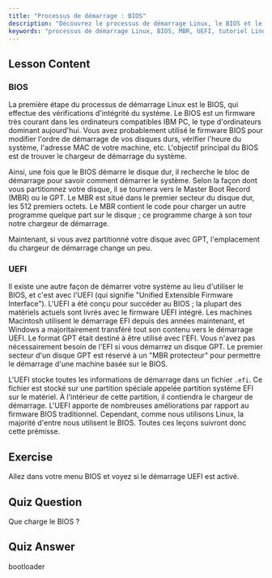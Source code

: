 ```yaml
---
title: "Processus de démarrage : BIOS"
description: "Découvrez le processus de démarrage Linux, le BIOS et le MBR. Comprenez comment votre système démarre avec ce guide convivial pour débutants. Explorez les concepts UEFI !"
keywords: "processus de démarrage Linux, BIOS, MBR, UEFI, tutoriel Linux, chargeur de démarrage, Linux pour débutants, démarrage du système"
---
```


## Lesson Content

### BIOS

La première étape du processus de démarrage Linux est le BIOS, qui effectue des vérifications d'intégrité du système. Le BIOS est un firmware très courant dans les ordinateurs compatibles IBM PC, le type d'ordinateurs dominant aujourd'hui. Vous avez probablement utilisé le firmware BIOS pour modifier l'ordre de démarrage de vos disques durs, vérifier l'heure du système, l'adresse MAC de votre machine, etc. L'objectif principal du BIOS est de trouver le chargeur de démarrage du système.

Ainsi, une fois que le BIOS démarre le disque dur, il recherche le bloc de démarrage pour savoir comment démarrer le système. Selon la façon dont vous partitionnez votre disque, il se tournera vers le Master Boot Record (MBR) ou le GPT. Le MBR est situé dans le premier secteur du disque dur, les 512 premiers octets. Le MBR contient le code pour charger un autre programme quelque part sur le disque ; ce programme charge à son tour notre chargeur de démarrage.

Maintenant, si vous avez partitionné votre disque avec GPT, l'emplacement du chargeur de démarrage change un peu.

### UEFI

Il existe une autre façon de démarrer votre système au lieu d'utiliser le BIOS, et c'est avec l'UEFI (qui signifie "Unified Extensible Firmware Interface"). L'UEFI a été conçu pour succéder au BIOS ; la plupart des matériels actuels sont livrés avec le firmware UEFI intégré. Les machines Macintosh utilisent le démarrage EFI depuis des années maintenant, et Windows a majoritairement transféré tout son contenu vers le démarrage UEFI. Le format GPT était destiné à être utilisé avec l'EFI. Vous n'avez pas nécessairement besoin de l'EFI si vous démarrez un disque GPT. Le premier secteur d'un disque GPT est réservé à un "MBR protecteur" pour permettre le démarrage d'une machine basée sur le BIOS.

L'UEFI stocke toutes les informations de démarrage dans un fichier `.efi`. Ce fichier est stocké sur une partition spéciale appelée partition système EFI sur le matériel. À l'intérieur de cette partition, il contiendra le chargeur de démarrage. L'UEFI apporte de nombreuses améliorations par rapport au firmware BIOS traditionnel. Cependant, comme nous utilisons Linux, la majorité d'entre nous utilisent le BIOS. Toutes ces leçons suivront donc cette prémisse.

## Exercise

Allez dans votre menu BIOS et voyez si le démarrage UEFI est activé.

## Quiz Question

Que charge le BIOS ?

## Quiz Answer

bootloader
